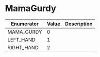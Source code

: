 # MamaGurdy

| Enumerator  | Value | Description |
| ----------- | ----- | ----------- |
| MAMA\_GURDY | 0     |             |
| LEFT\_HAND  | 1     |             |
| RIGHT\_HAND | 2     |             |
